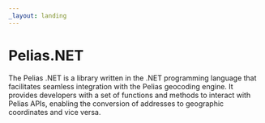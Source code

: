 ```yaml
---
_layout: landing
---
```


# Pelias.NET
The Pelias .NET is a library written in the .NET programming language that facilitates seamless integration with the Pelias geocoding engine. It provides developers with a set of functions and methods to interact with Pelias APIs, enabling the conversion of addresses to geographic coordinates and vice versa.
